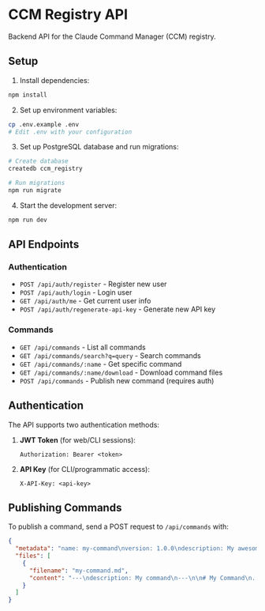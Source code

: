 # CCM Registry API

Backend API for the Claude Command Manager (CCM) registry.

## Setup

1. Install dependencies:
```bash
npm install
```

2. Set up environment variables:
```bash
cp .env.example .env
# Edit .env with your configuration
```

3. Set up PostgreSQL database and run migrations:
```bash
# Create database
createdb ccm_registry

# Run migrations
npm run migrate
```

4. Start the development server:
```bash
npm run dev
```

## API Endpoints

### Authentication
- `POST /api/auth/register` - Register new user
- `POST /api/auth/login` - Login user
- `GET /api/auth/me` - Get current user info
- `POST /api/auth/regenerate-api-key` - Generate new API key

### Commands
- `GET /api/commands` - List all commands
- `GET /api/commands/search?q=query` - Search commands
- `GET /api/commands/:name` - Get specific command
- `GET /api/commands/:name/download` - Download command files
- `POST /api/commands` - Publish new command (requires auth)

## Authentication

The API supports two authentication methods:

1. **JWT Token** (for web/CLI sessions):
   ```
   Authorization: Bearer <token>
   ```

2. **API Key** (for CLI/programmatic access):
   ```
   X-API-Key: <api-key>
   ```

## Publishing Commands

To publish a command, send a POST request to `/api/commands` with:

```json
{
  "metadata": "name: my-command\nversion: 1.0.0\ndescription: My awesome command\ntags: [utility, git]",
  "files": [
    {
      "filename": "my-command.md",
      "content": "---\ndescription: My command\n---\n\n# My Command\n..."
    }
  ]
}
```